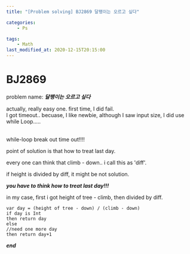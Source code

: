 ```yaml
---
title: "[Problem solving] BJ2869 달팽이는 오르고 싶다"

categories:
    - Ps

tags:
    - Math
last_modified_at: 2020-12-15T20:15:00
---
```


# BJ2869

problem name: ***달팽이는 오르고 싶다***<br>

actually, really easy one. first time, I did fail.<br>
I got timeout.. becuase, I like newbie, although I saw input size, I did use while Loop.....<br>
<br>

while-loop break out time out!!!!

point of solution is that how to treat last day.

every one can think that climb - down.. i call this as 'diff'.

if height is divided by diff, it might be not solution.

***you have to think how to treat last day!!!***

in my case, first i got height of tree - climb, then divided by diff.

```
var day = (height of tree - down) / (climb - down)
if day is Int 
then return day
else
//need one more day
then return day+1
```

***end***
